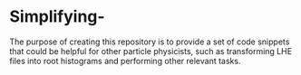 # Simplifying-

The purpose of creating this repository is to provide a set of code snippets that could be helpful for other particle physicists,
such as transforming LHE files into root histograms and performing other relevant tasks.



